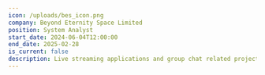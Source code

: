 ```yaml
---
icon: /uploads/bes_icon.png
company: Beyond Eternity Space Limited
position: System Analyst
start_date: 2024-06-04T12:00:00
end_date: 2025-02-28
is_current: false
description: Live streaming applications and group chat related projects. Intense schedule on refactoring vendors source code and on-going development. Develop production-graded white-label applications.
---
```



